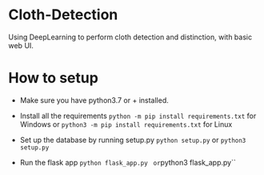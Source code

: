# Cloth-Detection
Using DeepLearning to perform cloth detection and distinction, with basic web UI.

# How to setup
- Make sure you have python3.7 or + installed.

- Install all the requirements
``python -m pip install requirements.txt`` for Windows
or
``python3 -m pip install requirements.txt`` for Linux

- Set up the database by running setup.py
``python setup.py``
or
``python3 setup.py``

- Run the flask app
``python flask_app.py``
``
or``python3 flask_app.py``
